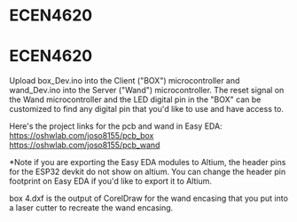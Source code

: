 # ECEN4620
# ECEN4620

Upload box_Dev.ino into the Client ("BOX") microcontroller and wand_Dev.ino into the Server ("Wand") microcontroller. The reset signal on the Wand microcontroller and the LED digital pin in the "BOX" can be customized to find any digital pin that you'd like to use and have access to.

Here's the project links for the pcb and wand in Easy EDA:
https://oshwlab.com/joso8155/pcb_box
https://oshwlab.com/joso8155/pcb_wand

*Note if you are exporting the Easy EDA modules to Altium, the header pins for the ESP32 devkit do not show on altium. You can change the header pin footprint on Easy EDA if you'd like to export it to Altium.

box 4.dxf is the output of CorelDraw for the wand encasing that you put into a laser cutter to recreate the wand encasing.
